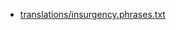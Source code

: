  * [translations/insurgency.phrases.txt](https://raw.githubusercontent.com/jaredballou/insurgency-sourcemod/master/translations/insurgency.phrases.txt)
